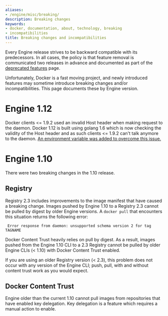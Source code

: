 ```yaml
---
aliases:
- /engine/misc/breaking/
description: Breaking changes
keywords:
- docker, documentation, about, technology, breaking
- incompatibilities
title: Breaking changes and incompatibilities
---
```


Every Engine release strives to be backward compatible with its predecessors.
In all cases, the policy is that feature removal is communicated two releases
in advance and documented as part of the [deprecated features](deprecated.md)
page.

Unfortunately, Docker is a fast moving project, and newly introduced features
may sometime introduce breaking changes and/or incompatibilities. This page
documents these by Engine version.

# Engine 1.12

Docker clients <= 1.9.2 used an invalid Host header when making request to the
daemon. Docker 1.12 is built using golang 1.6 which is now checking the validity
of the Host header and as such clients <= 1.9.2 can't talk anymore to the daemon.
[An environment variable was added to overcome this issue.](reference/commandline/dockerd.md#miscellaneous-options)

# Engine 1.10

There were two breaking changes in the 1.10 release.

## Registry

Registry 2.3 includes improvements to the image manifest that have caused a
breaking change. Images pushed by Engine 1.10 to a Registry 2.3 cannot be
pulled by digest by older Engine versions. A `docker pull` that encounters this
situation returns the following error:

```none
 Error response from daemon: unsupported schema version 2 for tag TAGNAME
```

Docker Content Trust heavily relies on pull by digest. As a result, images
pushed from the Engine 1.10 CLI to a 2.3 Registry cannot be pulled by older
Engine CLIs (< 1.10) with Docker Content Trust enabled.

If you are using an older Registry version (< 2.3), this problem does not occur
with any version of the Engine CLI; push, pull, with and without content trust
work as you would expect.

## Docker Content Trust

Engine older than the current 1.10 cannot pull images from repositories that
have enabled key delegation. Key delegation is a feature which requires a
manual action to enable.
